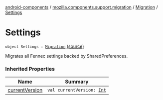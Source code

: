 [android-components](../../index.md) / [mozilla.components.support.migration](../index.md) / [Migration](index.md) / [Settings](./-settings.md)

# Settings

`object Settings : `[`Migration`](index.md) [(source)](https://github.com/mozilla-mobile/android-components/blob/master/components/support/migration/src/main/java/mozilla/components/support/migration/FennecMigrator.kt#L89)

Migrates all Fennec settings backed by SharedPreferences.

### Inherited Properties

| Name | Summary |
|---|---|
| [currentVersion](current-version.md) | `val currentVersion: `[`Int`](https://kotlinlang.org/api/latest/jvm/stdlib/kotlin/-int/index.html) |
